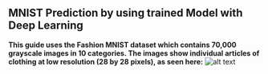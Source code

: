 ## MNIST Prediction by using trained Model with Deep Learning
**This guide uses the Fashion MNIST dataset which contains 70,000 grayscale images in 10 categories. The images show individual articles of clothing at low resolution (28 by 28 pixels), as seen here:**
 ![alt text](https://github.com/zalandoresearch/fashion-mnist/raw/master/doc/img/embedding.gif)
 
